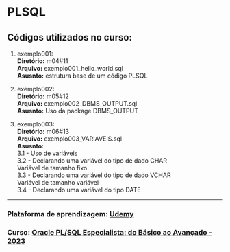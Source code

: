 # PLSQL


## Códigos utilizados no curso:

1. exemplo001: <br/>
    **Diretório:** m04#11 <br />
    **Arquivo:** exemplo001_hello_world.sql <br />
    **Asusnto:** estrutura base de um código PLSQL

2. exemplo002: <br/>
    **Diretório:** m05#12 <br />
    **Arquivo:** exemplo002_DBMS_OUTPUT.sql <br />
    **Asusnto:** Uso da package DBMS_OUTPUT

3. exemplo003: <br/>
    **Diretório:** m06#13 <br />
    **Arquivo:** exemplo003_VARIAVEIS.sql <br />
    **Asusnto:** <br />
      3.1 - Uso de variáveis <br />
      3.2 - Declarando uma variável do tipo de dado CHAR <br />
            Variável de tamanho fixo <br />
      3.3 - Declarando uma variável do tipo de dado VCHAR <br />
            Variável de tamanho variável <br />
      3.4 - Declarando uma variável do tipo DATE <br />

---
### Plataforma de aprendizagem: [Udemy](https://www.udemy.com/) 

### Curso: [Oracle PL/SQL Especialista: do Básico ao Avançado - 2023](https://www.udemy.com/course/oracle-plsql-especialista-do-basico-ao-avancado-completo)
